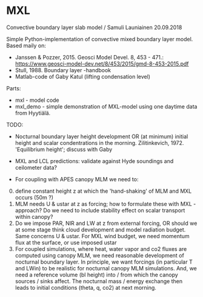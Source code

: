 # MXL
Convective boundary layer slab model / Samuli Launiainen 20.09.2018

Simple Python-implementation of convective mixed boundary layer model. Based maily on:
* Janssen & Pozzer, 2015. Geosci Model Devel. 8, 453 - 471.: https://www.geosci-model-dev.net/8/453/2015/gmd-8-453-2015.pdf
* Stull, 1988. Boundary layer -handbook
* Matlab-code of Gaby Katul (lifting condensation level)

Parts:
* mxl - model code
* mxl_demo - simple demonstration of MXL-model using one daytime data from Hyytiälä.

TODO:
* Nocturnal boundary layer height development OR (at minimum) initial height and scalar condentrations in the morning. Zilitinkevich, 1972. 'Equilibrium height'; discuss with Gaby
* MXL and LCL predictions: validate against Hyde soundings and ceilometer data?

* For coupling with APES canopy MLM we need to: 
0) define constant height z at which the 'hand-shaking' of MLM and MXL occurs (50m ?) 
1) MLM needs U & ustar at z as forcing; how to formulate these with MXL -approach? Do we need to include stability effect on scalar transport within canopy?
2) Do we impose PAR, NIR and LW at z from external forcing, OR should we at some stage think cloud development and model radiation       budget. Same concerns U & ustar. For MXL wind budget, we need momentum flux at the surface, or use imposed ustar
3) For coupled simulations, where heat, water vapor and co2 fluxes are computed using canopy MLM, we need reasonable development of     nocturnal boundary layer. In principle, we want forcings (in particular T and LWin) to be realistic for nocturnal canopy MLM simulations. And, we need a reference volume (bl height) into / from which the canopy sources / sinks affect. The nocturnal mass / energy exchange then leads to initial conditions (theta, q, co2) at next morning.
  
